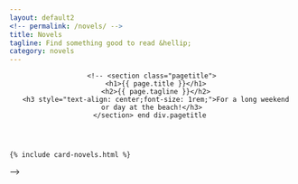 ```yaml
---
layout: default2
<!-- permalink: /novels/ -->
title: Novels
tagline: Find something good to read &hellip;
category: novels
---
```

<!-- CHANGE NAME TO NOVELS.MD ONCE A FEW ARE READY! -->
<div class="{{ page.title }}">

  <header class="pagehead">
        
    <!-- <section class="pagetitle">
      <h1>{{ page.title }}</h1>
      <h2>{{ page.tagline }}</h2>
      <h3 style="text-align: center;font-size: 1rem;">For a long weekend or day at the beach!</h3>
    </section> end div.pagetitle 
    
    
  </header>

  <div class="cf"></div>

  <section class="card__container">

    {% include card-novels.html %}

  </section>--> <!-- end section .container .card__container -->

</div>